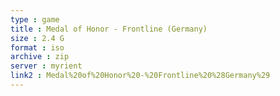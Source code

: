 ```yaml
---
type : game
title : Medal of Honor - Frontline (Germany)
size : 2.4 G
format : iso
archive : zip
server : myrient
link2 : Medal%20of%20Honor%20-%20Frontline%20%28Germany%29
---
```

